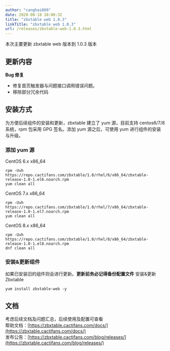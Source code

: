```yaml
---
author: "canghai809"
date: 2020-08-18 10:00:32
title: "zbxtable web 1.0.3"
linkTitle: "zbxtable web 1.0.3"
url: /releases/zbxtable-web-1.0.3.html
---
```


本次主要更新 zbxtable web 版本到 1.0.3 版本

## 更新内容

**Bug 修复**

- 修复首页触发器与问题接口调用错误问题。
- 移除部分冗余代码

## 安装方式

为方便后续组件的安装和更新，zbxtable 建立了 yum 源，目前支持 centos6/7/8 系统，rpm 包采用 GPG 签名。添加 yum 源之后，可使用 yum 进行组件的安装与升级。

### 添加 yum 源

CentOS 6.x x86_64

```
rpm -Uvh https://repo.cactifans.com/zbxtable/1.0/rhel/6/x86_64/zbxtable-release-1.0-1.el6.noarch.rpm
yum clean all
```

CentOS 7.x x86_64

```
rpm -Uvh https://repo.cactifans.com/zbxtable/1.0/rhel/7/x86_64/zbxtable-release-1.0-1.el7.noarch.rpm
yum clean all
```

CentOS 8.x x86_64

```
rpm -Uvh https://repo.cactifans.com/zbxtable/1.0/rhel/8/x86_64/zbxtable-release-1.0-1.el8.noarch.rpm
dnf clean all
```

### 安装&更新组件

如果已安装旧的组件则会进行更新。**更新前务必记得备份配置文件**
安装&更新 Zbxtable

```
yum install zbxtable-web -y
```

## 文档

考虑后续文档及问题汇总，后续使用及配置可查看  
帮助文档：[https://zbxtable.cactifans.com/docs/](https://zbxtable.cactifans.com/docs/)  
发布公告：[https://zbxtable.cactifans.com/blog/releases/](https://zbxtable.cactifans.com/blog/releases/)

